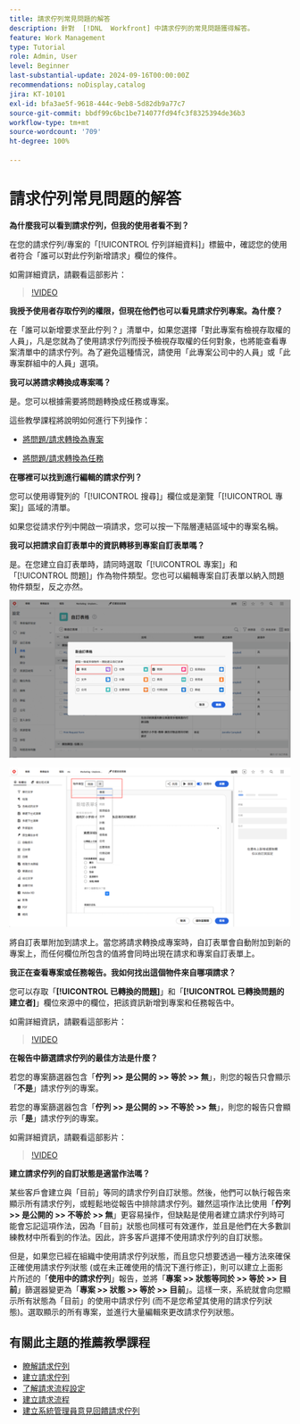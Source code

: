 ```yaml
---
title: 請求佇列常見問題的解答
description: 針對  [!DNL  Workfront] 中請求佇列的常見問題獲得解答。
feature: Work Management
type: Tutorial
role: Admin, User
level: Beginner
last-substantial-update: 2024-09-16T00:00:00Z
recommendations: noDisplay,catalog
jira: KT-10101
exl-id: bfa3ae5f-9618-444c-9eb8-5d82db9a77c7
source-git-commit: bbdf99c6bc1be714077fd94fc3f8325394de36b3
workflow-type: tm+mt
source-wordcount: '709'
ht-degree: 100%

---
```


# 請求佇列常見問題的解答

**為什麼我可以看到請求佇列，但我的使用者看不到？**

在您的請求佇列/專案的「[!UICONTROL 佇列詳細資料]」標籤中，確認您的使用者符合「誰可以對此佇列新增請求」欄位的條件。

如需詳細資訊，請觀看這部影片：

>[!VIDEO](https://video.tv.adobe.com/v/3434156/?quality=12&learn=on&enablevpops=1)

**我授予使用者存取佇列的權限，但現在他們也可以看見請求佇列專案。為什麼？**

在「誰可以新增要求至此佇列？」清單中，如果您選擇「對此專案有檢視存取權的人員」，凡是您就為了使用請求佇列而授予檢視存取權的任何對象，也將能查看專案清單中的請求佇列。為了避免這種情況，請使用「此專案公司中的人員」或「此專案群組中的人員」選項。

**我可以將請求轉換成專案嗎？**

是。您可以根據需要將問題轉換成任務或專案。

這些教學課程將說明如何進行下列操作：

* [將問題/請求轉換為專案](/help/manage-work/issues-requests/create-a-project-from-a-request.md)

* [將問題/請求轉換為任務](/help/manage-work/issues-requests/convert-issues-to-other-work-items.md)

**在哪裡可以找到進行編輯的請求佇列？**

您可以使用導覽列的「[!UICONTROL 搜尋]」欄位或是瀏覽「[!UICONTROL 專案]」區域的清單。

如果您從請求佇列中開啟一項請求，您可以按一下階層連結區域中的專案名稱。

**我可以把請求自訂表單中的資訊轉移到專案自訂表單嗎？**

是。在您建立自訂表單時，請同時選取「[!UICONTROL 專案]」和「[!UICONTROL 問題]」作為物件類型。您也可以編輯專案自訂表單以納入問題物件類型，反之亦然。

![此影像顯示在建立自訂表單時如何選取 2 個物件類型](assets/faq-image-1.png)

![此影像顯示在編輯自訂表單時如何選取 2 個物件類型](assets/faq-image-2.png)

將自訂表單附加到請求上。當您將請求轉換成專案時，自訂表單會自動附加到新的專案上，而任何欄位所包含的值將會同時出現在請求和專案自訂表單上。

**我正在查看專案或任務報告。我如何找出這個物件來自哪項請求？**

您可以存取「**[!UICONTROL 已轉換的問題]**」和「**[!UICONTROL 已轉換問題的建立者]**」欄位來源中的欄位，把該資訊新增到專案和任務報告中。

如需詳細資訊，請觀看這部影片：

>[!VIDEO](https://video.tv.adobe.com/v/3434176/?quality=12&learn=on&enablevpops=1)


**在報告中篩選請求佇列的最佳方法是什麼？**

若您的專案篩選器包含「**佇列 >> 是公開的 >> 等於 >> 無**」，則您的報告只會顯示「**不是**」請求佇列的專案。

若您的專案篩選器包含「**佇列 >> 是公開的 >> 不等於 >> 無**」，則您的報告只會顯示「**是**」請求佇列的專案。

如需詳細資訊，請觀看這部影片：

>[!VIDEO](https://video.tv.adobe.com/v/3434329/?quality=12&learn=on&enablevpops=1)

**建立請求佇列的自訂狀態是適當作法嗎？**

某些客戶會建立與「目前」等同的請求佇列自訂狀態。然後，他們可以執行報告來顯示所有請求佇列，或輕鬆地從報告中排除請求佇列。雖然這項作法比使用「**佇列 >> 是公開的 >> 不等於 >> 無**」更容易操作，但缺點是使用者建立請求佇列時可能會忘記這項作法，因為「目前」狀態也同樣可有效運作，並且是他們在大多數訓練教材中所看到的作法。因此，許多客戶選擇不使用請求佇列的自訂狀態。

但是，如果您已經在組織中使用請求佇列狀態，而且您只想要透過一種方法來確保正確使用請求佇列狀態 (或在未正確使用的情況下進行修正)，則可以建立上面影片所述的「**使用中的請求佇列**」報告，並將「**專案 >> 狀態等同於 >> 等於 >> 目前**」篩選器變更為「**專案 >> 狀態 >> 等於 >> 目前**」。這樣一來，系統就會向您顯示所有狀態為「目前」的使用中請求佇列 (而不是您希望其使用的請求佇列狀態)。選取顯示的所有專案，並進行大量編輯來更改請求佇列狀態。

## 有關此主題的推薦教學課程

* [瞭解請求佇列](/help/manage-work/request-queues/understand-request-queues.md)
* [建立請求佇列](/help/manage-work/request-queues/create-a-request-queue.md)
* [了解請求流程設定](/help/manage-work/request-queues/understand-settings-for-a-flow-request.md)
* [建立請求流程](/help/manage-work/request-queues/create-a-request-flow.md)
* [建立系統管理員意見回饋請求佇列](/help/manage-work/request-queues/create-a-system-admin-feedback-request-queue.md)
